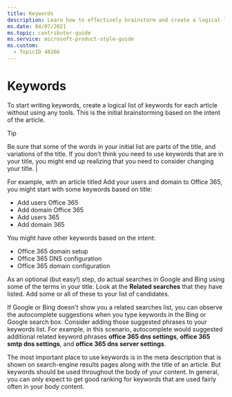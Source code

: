 ```yaml
---
title: Keywords
description: Learn how to effectively brainstorm and create a logical list of keywords for your articles without using tools. Discover tips for integrating keywords into titles and content to improve search visibility.
ms.date: 04/07/2021
ms.topic: contributor-guide
ms.service: microsoft-product-style-guide
ms.custom:
  - TopicID 48266
---
```



# Keywords

To start writing keywords, create a logical list of keywords for each article without using any tools. This is the initial brainstorming based on the intent of the article.

> [!TIP]
> Be sure that some of the words in your initial list are parts of the title, and variations of the title. If you don’t think you need to use keywords that are in your title, you might end up realizing that you need to consider changing your title. |

For example, with an article titled Add your users and domain to Office 365, you might start with some keywords based on title:

- Add users Office 365
- Add domain Office 365
- Add users 365
- Add domain 365

You might have other keywords based on the intent:

- Office 365 domain setup
- Office 365 DNS configuration
- Office 365 domain configuration

As an optional (but easy!) step, do actual searches in Google and Bing using some of the terms in your title. Look at the **Related searches** that they have listed. Add some or all of these to your list of candidates.

If Google or Bing doesn't show you a related searches list, you can observe the autocomplete suggestions when you type keywords in the Bing or Google search box. Consider adding those suggested phrases to your keywords list. For example, in this scenario, autocomplete would suggested additional related keyword phrases **office 365 dns settings**, **office 365 smtp dns settings**, and **office 365 dns server settings**.

The most important place to use keywords is in the meta description that is shown on search-engine results pages along with the title of an article. But keywords should be used throughout the body of your content. In general, you can only expect to get good ranking for keywords that are used fairly often in your body content.  